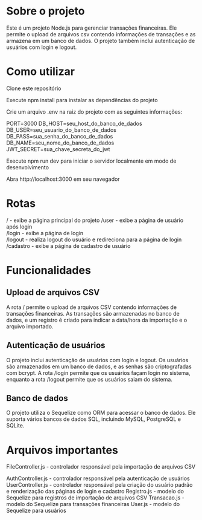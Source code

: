 # Sobre o projeto

Este é um projeto Node.js para gerenciar transações financeiras. Ele permite o upload de arquivos csv contendo informações de transações e as armazena em um banco de dados. O projeto também inclui autenticação de usuários com login e logout.

# Como utilizar

Clone este repositório

Execute npm install para instalar as dependências do projeto

Crie um arquivo .env na raiz do projeto com as seguintes informações:

PORT=3000 
DB_HOST=seu_host_do_banco_de_dados  
DB_USER=seu_usuario_do_banco_de_dados 
DB_PASS=sua_senha_do_banco_de_dados 
DB_NAME=seu_nome_do_banco_de_dados  
JWT_SECRET=sua_chave_secreta_do_jwt 

Execute npm run dev para iniciar o servidor localmente em modo de desenvolvimento 

Abra http://localhost:3000 em seu navegador 

# Rotas
/ - exibe a página principal do projeto 
/user - exibe a página de usuário após login  
/login - exibe a página de login  
/logout - realiza logout do usuário e redireciona para a página de login  
/cadastro - exibe a página de cadastro de usuário 

# Funcionalidades 

## Upload de arquivos CSV
A rota / permite o upload de arquivos CSV contendo informações de transações financeiras. As transações são armazenadas no banco de dados, e um registro é criado para indicar a data/hora da importação e o arquivo importado.

## Autenticação de usuários

O projeto inclui autenticação de usuários com login e logout. Os usuários são armazenados em um banco de dados, e as senhas são criptografadas com bcrypt. A rota /login permite que os usuários façam login no sistema, enquanto a rota /logout permite que os usuários saiam do sistema.

## Banco de dados
O projeto utiliza o Sequelize como ORM para acessar o banco de dados. Ele suporta vários bancos de dados SQL, incluindo MySQL, PostgreSQL e SQLite.

# Arquivos importantes
FileController.js - controlador responsável pela importação de arquivos CSV 

AuthController.js - controlador responsável pela autenticação de usuários 
UserController.js - controlador responsável pela criação do usuário padrão e renderização das páginas de login e cadastro 
Registro.js - modelo do Sequelize para registros de importação de arquivos CSV 
Transacao.js - modelo do Sequelize para transações financeiras 
User.js - modelo do Sequelize para usuários 
